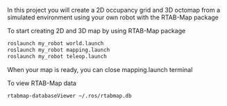 In this project you will create a 2D occupancy grid and 3D octomap from a simulated environment using your own robot with the RTAB-Map package

To start creating 2D and 3D map by using RTAB-Map package
```bash
roslaunch my_robot world.launch
roslaunch my_robot mapping.launch
roslaunch my_robot teleop.launch
```

When your map is ready, you can close mapping.launch terminal

To view RTAB-Map data
```bash
rtabmap-databaseViewer ~/.ros/rtabmap.db
```
